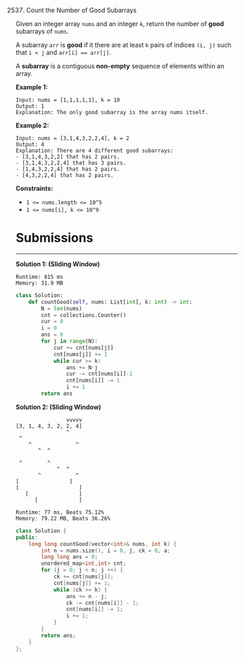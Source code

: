 2537. Count the Number of Good Subarrays

Given an integer array `nums` and an integer `k`, return the number of **good** subarrays of `nums`.

A subarray `arr` is **good** if it there are at least `k` pairs of indices `(i, j)` such that `i < j` and `arr[i] == arr[j]`.

A **subarray** is a contiguous **non-empty** sequence of elements within an array.

 

**Example 1:**
```
Input: nums = [1,1,1,1,1], k = 10
Output: 1
Explanation: The only good subarray is the array nums itself.
```

**Example 2:**
```
Input: nums = [3,1,4,3,2,2,4], k = 2
Output: 4
Explanation: There are 4 different good subarrays:
- [3,1,4,3,2,2] that has 2 pairs.
- [3,1,4,3,2,2,4] that has 3 pairs.
- [1,4,3,2,2,4] that has 2 pairs.
- [4,3,2,2,4] that has 2 pairs.
```

**Constraints:**

* `1 <= nums.length <= 10^5`
* `1 <= nums[i], k <= 10^9`

# Submissions
---
**Solution 1: (Sliding Window)**
```
Runtime: 815 ms
Memory: 31.9 MB
```
```python
class Solution:
    def countGood(self, nums: List[int], k: int) -> int:
        N = len(nums)
        cnt = collections.Counter()
        cur = 0
        i = 0
        ans = 0
        for j in range(N):
            cur += cnt[nums[j]]
            cnt[nums[j]] += 1
            while cur >= k:
                ans += N-j
                cur -= cnt[nums[i]]-1
                cnt[nums[i]] -= 1
                i += 1
        return ans
```

**Solution 2: (Sliding Window)**

                    vvvvv
    [3, 1, 4, 3, 2, 2, 4]
                    ^
     ^      
        ^              ^
           ^  ^
                    
     ^        ^
                 ^  ^
           ^           ^
    [                ]
    [                   ]
       [                ]
          [             ]

```
Runtime: 77 ms, Beats 75.12%
Memory: 79.22 MB, Beats 36.26%
```
```c++
class Solution {
public:
    long long countGood(vector<int>& nums, int k) {
        int n = nums.size(), i = 0, j, ck = 0, a;
        long long ans = 0;
        unordered_map<int,int> cnt;
        for (j = 0; j < n; j ++) {
            ck += cnt[nums[j]];
            cnt[nums[j]] += 1;
            while (ck >= k) {
                ans += n - j;
                ck -= cnt[nums[i]] - 1;
                cnt[nums[i]] -= 1;
                i += 1;
            }
        }
        return ans;
    }
};
```
